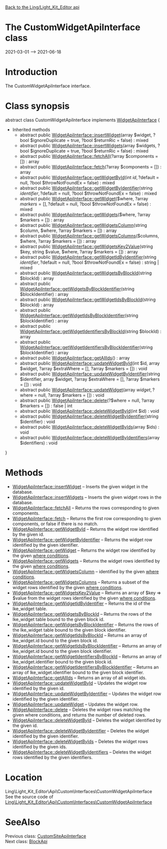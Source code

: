 [Back to the Ling/Light_Kit_Editor api](https://github.com/lingtalfi/Light_Kit_Editor/blob/master/doc/api/Ling/Light_Kit_Editor.md)



The CustomWidgetApiInterface class
================
2021-03-01 --> 2021-06-18






Introduction
============

The CustomWidgetApiInterface interface.



Class synopsis
==============


abstract class <span class="pl-k">CustomWidgetApiInterface</span> implements [WidgetApiInterface](https://github.com/lingtalfi/Light_Kit_Editor/blob/master/doc/api/Ling/Light_Kit_Editor/Api/Generated/Interfaces/WidgetApiInterface.md) {

- Inherited methods
    - abstract public [WidgetApiInterface::insertWidget](https://github.com/lingtalfi/Light_Kit_Editor/blob/master/doc/api/Ling/Light_Kit_Editor/Api/Generated/Interfaces/WidgetApiInterface/insertWidget.md)(array $widget, ?bool $ignoreDuplicate = true, ?bool $returnRic = false) : mixed
    - abstract public [WidgetApiInterface::insertWidgets](https://github.com/lingtalfi/Light_Kit_Editor/blob/master/doc/api/Ling/Light_Kit_Editor/Api/Generated/Interfaces/WidgetApiInterface/insertWidgets.md)(array $widgets, ?bool $ignoreDuplicate = true, ?bool $returnRic = false) : mixed
    - abstract public [WidgetApiInterface::fetchAll](https://github.com/lingtalfi/Light_Kit_Editor/blob/master/doc/api/Ling/Light_Kit_Editor/Api/Generated/Interfaces/WidgetApiInterface/fetchAll.md)(?array $components = []) : array
    - abstract public [WidgetApiInterface::fetch](https://github.com/lingtalfi/Light_Kit_Editor/blob/master/doc/api/Ling/Light_Kit_Editor/Api/Generated/Interfaces/WidgetApiInterface/fetch.md)(?array $components = []) : array
    - abstract public [WidgetApiInterface::getWidgetById](https://github.com/lingtalfi/Light_Kit_Editor/blob/master/doc/api/Ling/Light_Kit_Editor/Api/Generated/Interfaces/WidgetApiInterface/getWidgetById.md)(int $id, ?$default = null, ?bool $throwNotFoundEx = false) : mixed
    - abstract public [WidgetApiInterface::getWidgetByIdentifier](https://github.com/lingtalfi/Light_Kit_Editor/blob/master/doc/api/Ling/Light_Kit_Editor/Api/Generated/Interfaces/WidgetApiInterface/getWidgetByIdentifier.md)(string $identifier, ?$default = null, ?bool $throwNotFoundEx = false) : mixed
    - abstract public [WidgetApiInterface::getWidget](https://github.com/lingtalfi/Light_Kit_Editor/blob/master/doc/api/Ling/Light_Kit_Editor/Api/Generated/Interfaces/WidgetApiInterface/getWidget.md)($where, ?array $markers = [], ?$default = null, ?bool $throwNotFoundEx = false) : mixed
    - abstract public [WidgetApiInterface::getWidgets](https://github.com/lingtalfi/Light_Kit_Editor/blob/master/doc/api/Ling/Light_Kit_Editor/Api/Generated/Interfaces/WidgetApiInterface/getWidgets.md)($where, ?array $markers = []) : array
    - abstract public [WidgetApiInterface::getWidgetsColumn](https://github.com/lingtalfi/Light_Kit_Editor/blob/master/doc/api/Ling/Light_Kit_Editor/Api/Generated/Interfaces/WidgetApiInterface/getWidgetsColumn.md)(string $column, $where, ?array $markers = []) : array
    - abstract public [WidgetApiInterface::getWidgetsColumns](https://github.com/lingtalfi/Light_Kit_Editor/blob/master/doc/api/Ling/Light_Kit_Editor/Api/Generated/Interfaces/WidgetApiInterface/getWidgetsColumns.md)($columns, $where, ?array $markers = []) : array
    - abstract public [WidgetApiInterface::getWidgetsKey2Value](https://github.com/lingtalfi/Light_Kit_Editor/blob/master/doc/api/Ling/Light_Kit_Editor/Api/Generated/Interfaces/WidgetApiInterface/getWidgetsKey2Value.md)(string $key, string $value, $where, ?array $markers = []) : array
    - abstract public [WidgetApiInterface::getWidgetIdByIdentifier](https://github.com/lingtalfi/Light_Kit_Editor/blob/master/doc/api/Ling/Light_Kit_Editor/Api/Generated/Interfaces/WidgetApiInterface/getWidgetIdByIdentifier.md)(string $identifier, ?$default = null, ?bool $throwNotFoundEx = false) : string | mixed
    - abstract public [WidgetApiInterface::getWidgetsByBlockId](https://github.com/lingtalfi/Light_Kit_Editor/blob/master/doc/api/Ling/Light_Kit_Editor/Api/Generated/Interfaces/WidgetApiInterface/getWidgetsByBlockId.md)(string $blockId) : array
    - abstract public [WidgetApiInterface::getWidgetsByBlockIdentifier](https://github.com/lingtalfi/Light_Kit_Editor/blob/master/doc/api/Ling/Light_Kit_Editor/Api/Generated/Interfaces/WidgetApiInterface/getWidgetsByBlockIdentifier.md)(string $blockIdentifier) : array
    - abstract public [WidgetApiInterface::getWidgetIdsByBlockId](https://github.com/lingtalfi/Light_Kit_Editor/blob/master/doc/api/Ling/Light_Kit_Editor/Api/Generated/Interfaces/WidgetApiInterface/getWidgetIdsByBlockId.md)(string $blockId) : array
    - abstract public [WidgetApiInterface::getWidgetIdsByBlockIdentifier](https://github.com/lingtalfi/Light_Kit_Editor/blob/master/doc/api/Ling/Light_Kit_Editor/Api/Generated/Interfaces/WidgetApiInterface/getWidgetIdsByBlockIdentifier.md)(string $blockIdentifier) : array
    - abstract public [WidgetApiInterface::getWidgetIdentifiersByBlockId](https://github.com/lingtalfi/Light_Kit_Editor/blob/master/doc/api/Ling/Light_Kit_Editor/Api/Generated/Interfaces/WidgetApiInterface/getWidgetIdentifiersByBlockId.md)(string $blockId) : array
    - abstract public [WidgetApiInterface::getWidgetIdentifiersByBlockIdentifier](https://github.com/lingtalfi/Light_Kit_Editor/blob/master/doc/api/Ling/Light_Kit_Editor/Api/Generated/Interfaces/WidgetApiInterface/getWidgetIdentifiersByBlockIdentifier.md)(string $blockIdentifier) : array
    - abstract public [WidgetApiInterface::getAllIds](https://github.com/lingtalfi/Light_Kit_Editor/blob/master/doc/api/Ling/Light_Kit_Editor/Api/Generated/Interfaces/WidgetApiInterface/getAllIds.md)() : array
    - abstract public [WidgetApiInterface::updateWidgetById](https://github.com/lingtalfi/Light_Kit_Editor/blob/master/doc/api/Ling/Light_Kit_Editor/Api/Generated/Interfaces/WidgetApiInterface/updateWidgetById.md)(int $id, array $widget, ?array $extraWhere = [], ?array $markers = []) : void
    - abstract public [WidgetApiInterface::updateWidgetByIdentifier](https://github.com/lingtalfi/Light_Kit_Editor/blob/master/doc/api/Ling/Light_Kit_Editor/Api/Generated/Interfaces/WidgetApiInterface/updateWidgetByIdentifier.md)(string $identifier, array $widget, ?array $extraWhere = [], ?array $markers = []) : void
    - abstract public [WidgetApiInterface::updateWidget](https://github.com/lingtalfi/Light_Kit_Editor/blob/master/doc/api/Ling/Light_Kit_Editor/Api/Generated/Interfaces/WidgetApiInterface/updateWidget.md)(array $widget, ?$where = null, ?array $markers = []) : void
    - abstract public [WidgetApiInterface::delete](https://github.com/lingtalfi/Light_Kit_Editor/blob/master/doc/api/Ling/Light_Kit_Editor/Api/Generated/Interfaces/WidgetApiInterface/delete.md)(?$where = null, ?array $markers = []) : false | int
    - abstract public [WidgetApiInterface::deleteWidgetById](https://github.com/lingtalfi/Light_Kit_Editor/blob/master/doc/api/Ling/Light_Kit_Editor/Api/Generated/Interfaces/WidgetApiInterface/deleteWidgetById.md)(int $id) : void
    - abstract public [WidgetApiInterface::deleteWidgetByIdentifier](https://github.com/lingtalfi/Light_Kit_Editor/blob/master/doc/api/Ling/Light_Kit_Editor/Api/Generated/Interfaces/WidgetApiInterface/deleteWidgetByIdentifier.md)(string $identifier) : void
    - abstract public [WidgetApiInterface::deleteWidgetByIds](https://github.com/lingtalfi/Light_Kit_Editor/blob/master/doc/api/Ling/Light_Kit_Editor/Api/Generated/Interfaces/WidgetApiInterface/deleteWidgetByIds.md)(array $ids) : void
    - abstract public [WidgetApiInterface::deleteWidgetByIdentifiers](https://github.com/lingtalfi/Light_Kit_Editor/blob/master/doc/api/Ling/Light_Kit_Editor/Api/Generated/Interfaces/WidgetApiInterface/deleteWidgetByIdentifiers.md)(array $identifiers) : void

}






Methods
==============

- [WidgetApiInterface::insertWidget](https://github.com/lingtalfi/Light_Kit_Editor/blob/master/doc/api/Ling/Light_Kit_Editor/Api/Generated/Interfaces/WidgetApiInterface/insertWidget.md) &ndash; Inserts the given widget in the database.
- [WidgetApiInterface::insertWidgets](https://github.com/lingtalfi/Light_Kit_Editor/blob/master/doc/api/Ling/Light_Kit_Editor/Api/Generated/Interfaces/WidgetApiInterface/insertWidgets.md) &ndash; Inserts the given widget rows in the database.
- [WidgetApiInterface::fetchAll](https://github.com/lingtalfi/Light_Kit_Editor/blob/master/doc/api/Ling/Light_Kit_Editor/Api/Generated/Interfaces/WidgetApiInterface/fetchAll.md) &ndash; Returns the rows corresponding to given components.
- [WidgetApiInterface::fetch](https://github.com/lingtalfi/Light_Kit_Editor/blob/master/doc/api/Ling/Light_Kit_Editor/Api/Generated/Interfaces/WidgetApiInterface/fetch.md) &ndash; Returns the first row corresponding to given components, or false if there is no match.
- [WidgetApiInterface::getWidgetById](https://github.com/lingtalfi/Light_Kit_Editor/blob/master/doc/api/Ling/Light_Kit_Editor/Api/Generated/Interfaces/WidgetApiInterface/getWidgetById.md) &ndash; Returns the widget row identified by the given id.
- [WidgetApiInterface::getWidgetByIdentifier](https://github.com/lingtalfi/Light_Kit_Editor/blob/master/doc/api/Ling/Light_Kit_Editor/Api/Generated/Interfaces/WidgetApiInterface/getWidgetByIdentifier.md) &ndash; Returns the widget row identified by the given identifier.
- [WidgetApiInterface::getWidget](https://github.com/lingtalfi/Light_Kit_Editor/blob/master/doc/api/Ling/Light_Kit_Editor/Api/Generated/Interfaces/WidgetApiInterface/getWidget.md) &ndash; Returns the widget row identified by the given [where conditions](https://github.com/lingtalfi/SimplePdoWrapper#the-where-conditions).
- [WidgetApiInterface::getWidgets](https://github.com/lingtalfi/Light_Kit_Editor/blob/master/doc/api/Ling/Light_Kit_Editor/Api/Generated/Interfaces/WidgetApiInterface/getWidgets.md) &ndash; Returns the widget rows identified by the given [where conditions](https://github.com/lingtalfi/SimplePdoWrapper#the-where-conditions).
- [WidgetApiInterface::getWidgetsColumn](https://github.com/lingtalfi/Light_Kit_Editor/blob/master/doc/api/Ling/Light_Kit_Editor/Api/Generated/Interfaces/WidgetApiInterface/getWidgetsColumn.md) &ndash; identified by the given [where conditions](https://github.com/lingtalfi/SimplePdoWrapper#the-where-conditions).
- [WidgetApiInterface::getWidgetsColumns](https://github.com/lingtalfi/Light_Kit_Editor/blob/master/doc/api/Ling/Light_Kit_Editor/Api/Generated/Interfaces/WidgetApiInterface/getWidgetsColumns.md) &ndash; Returns a subset of the widget rows identified by the given [where conditions](https://github.com/lingtalfi/SimplePdoWrapper#the-where-conditions).
- [WidgetApiInterface::getWidgetsKey2Value](https://github.com/lingtalfi/Light_Kit_Editor/blob/master/doc/api/Ling/Light_Kit_Editor/Api/Generated/Interfaces/WidgetApiInterface/getWidgetsKey2Value.md) &ndash; Returns an array of $key => $value from the widget rows identified by the given [where conditions](https://github.com/lingtalfi/SimplePdoWrapper#the-where-conditions).
- [WidgetApiInterface::getWidgetIdByIdentifier](https://github.com/lingtalfi/Light_Kit_Editor/blob/master/doc/api/Ling/Light_Kit_Editor/Api/Generated/Interfaces/WidgetApiInterface/getWidgetIdByIdentifier.md) &ndash; Returns the id of the lke_widget table.
- [WidgetApiInterface::getWidgetsByBlockId](https://github.com/lingtalfi/Light_Kit_Editor/blob/master/doc/api/Ling/Light_Kit_Editor/Api/Generated/Interfaces/WidgetApiInterface/getWidgetsByBlockId.md) &ndash; Returns the rows of the lke_widget table bound to the given block id.
- [WidgetApiInterface::getWidgetsByBlockIdentifier](https://github.com/lingtalfi/Light_Kit_Editor/blob/master/doc/api/Ling/Light_Kit_Editor/Api/Generated/Interfaces/WidgetApiInterface/getWidgetsByBlockIdentifier.md) &ndash; Returns the rows of the lke_widget table bound to the given block identifier.
- [WidgetApiInterface::getWidgetIdsByBlockId](https://github.com/lingtalfi/Light_Kit_Editor/blob/master/doc/api/Ling/Light_Kit_Editor/Api/Generated/Interfaces/WidgetApiInterface/getWidgetIdsByBlockId.md) &ndash; Returns an array of lke_widget.id bound to the given block id.
- [WidgetApiInterface::getWidgetIdsByBlockIdentifier](https://github.com/lingtalfi/Light_Kit_Editor/blob/master/doc/api/Ling/Light_Kit_Editor/Api/Generated/Interfaces/WidgetApiInterface/getWidgetIdsByBlockIdentifier.md) &ndash; Returns an array of lke_widget.id bound to the given block identifier.
- [WidgetApiInterface::getWidgetIdentifiersByBlockId](https://github.com/lingtalfi/Light_Kit_Editor/blob/master/doc/api/Ling/Light_Kit_Editor/Api/Generated/Interfaces/WidgetApiInterface/getWidgetIdentifiersByBlockId.md) &ndash; Returns an array of lke_widget.identifier bound to the given block id.
- [WidgetApiInterface::getWidgetIdentifiersByBlockIdentifier](https://github.com/lingtalfi/Light_Kit_Editor/blob/master/doc/api/Ling/Light_Kit_Editor/Api/Generated/Interfaces/WidgetApiInterface/getWidgetIdentifiersByBlockIdentifier.md) &ndash; Returns an array of lke_widget.identifier bound to the given block identifier.
- [WidgetApiInterface::getAllIds](https://github.com/lingtalfi/Light_Kit_Editor/blob/master/doc/api/Ling/Light_Kit_Editor/Api/Generated/Interfaces/WidgetApiInterface/getAllIds.md) &ndash; Returns an array of all widget ids.
- [WidgetApiInterface::updateWidgetById](https://github.com/lingtalfi/Light_Kit_Editor/blob/master/doc/api/Ling/Light_Kit_Editor/Api/Generated/Interfaces/WidgetApiInterface/updateWidgetById.md) &ndash; Updates the widget row identified by the given id.
- [WidgetApiInterface::updateWidgetByIdentifier](https://github.com/lingtalfi/Light_Kit_Editor/blob/master/doc/api/Ling/Light_Kit_Editor/Api/Generated/Interfaces/WidgetApiInterface/updateWidgetByIdentifier.md) &ndash; Updates the widget row identified by the given identifier.
- [WidgetApiInterface::updateWidget](https://github.com/lingtalfi/Light_Kit_Editor/blob/master/doc/api/Ling/Light_Kit_Editor/Api/Generated/Interfaces/WidgetApiInterface/updateWidget.md) &ndash; Updates the widget row.
- [WidgetApiInterface::delete](https://github.com/lingtalfi/Light_Kit_Editor/blob/master/doc/api/Ling/Light_Kit_Editor/Api/Generated/Interfaces/WidgetApiInterface/delete.md) &ndash; Deletes the widget rows matching the given where conditions, and returns the number of deleted rows.
- [WidgetApiInterface::deleteWidgetById](https://github.com/lingtalfi/Light_Kit_Editor/blob/master/doc/api/Ling/Light_Kit_Editor/Api/Generated/Interfaces/WidgetApiInterface/deleteWidgetById.md) &ndash; Deletes the widget identified by the given id.
- [WidgetApiInterface::deleteWidgetByIdentifier](https://github.com/lingtalfi/Light_Kit_Editor/blob/master/doc/api/Ling/Light_Kit_Editor/Api/Generated/Interfaces/WidgetApiInterface/deleteWidgetByIdentifier.md) &ndash; Deletes the widget identified by the given identifier.
- [WidgetApiInterface::deleteWidgetByIds](https://github.com/lingtalfi/Light_Kit_Editor/blob/master/doc/api/Ling/Light_Kit_Editor/Api/Generated/Interfaces/WidgetApiInterface/deleteWidgetByIds.md) &ndash; Deletes the widget rows identified by the given ids.
- [WidgetApiInterface::deleteWidgetByIdentifiers](https://github.com/lingtalfi/Light_Kit_Editor/blob/master/doc/api/Ling/Light_Kit_Editor/Api/Generated/Interfaces/WidgetApiInterface/deleteWidgetByIdentifiers.md) &ndash; Deletes the widget rows identified by the given identifiers.





Location
=============
Ling\Light_Kit_Editor\Api\Custom\Interfaces\CustomWidgetApiInterface<br>
See the source code of [Ling\Light_Kit_Editor\Api\Custom\Interfaces\CustomWidgetApiInterface](https://github.com/lingtalfi/Light_Kit_Editor/blob/master/Api/Custom/Interfaces/CustomWidgetApiInterface.php)



SeeAlso
==============
Previous class: [CustomSiteApiInterface](https://github.com/lingtalfi/Light_Kit_Editor/blob/master/doc/api/Ling/Light_Kit_Editor/Api/Custom/Interfaces/CustomSiteApiInterface.md)<br>Next class: [BlockApi](https://github.com/lingtalfi/Light_Kit_Editor/blob/master/doc/api/Ling/Light_Kit_Editor/Api/Generated/Classes/BlockApi.md)<br>
